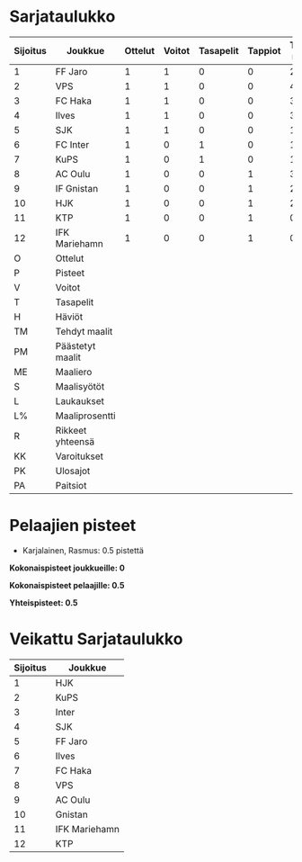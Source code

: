 # Sarjataulukko
| Sijoitus | Joukkue | Ottelut | Voitot | Tasapelit | Tappiot | Tehdyt maalit | Päästetyt maalit | Maaliero | Syötöt |
|----------|---------|---------|--------|-----------|---------|----------------|-------------------|----------|-------|
|1 | FF Jaro | 1 | 1 | 0 | 0 | 2 | 0 | 2 | 2 | 6 | 33 | 10 | 1 | 0 | 5 | 3|
|2 | VPS | 1 | 1 | 0 | 0 | 4 | 3 | 1 | 2 | 15 | 26 | 12 | 0 | 0 | 3 | 3|
|3 | FC Haka | 1 | 1 | 0 | 0 | 3 | 2 | 1 | 3 | 6 | 50 | 13 | 3 | 0 | 1 | 3|
|4 | Ilves | 1 | 1 | 0 | 0 | 3 | 2 | 1 | 2 | 7 | 42 | 12 | 0 | 0 | 1 | 3|
|5 | SJK | 1 | 1 | 0 | 0 | 1 | 0 | 1 | 1 | 19 | 5 | 9 | 1 | 0 | 1 | 3|
|6 | FC Inter | 1 | 0 | 1 | 0 | 1 | 1 | 0 | 1 | 11 | 9 | 6 | 2 | 0 | 2 | 1|
|7 | KuPS | 1 | 0 | 1 | 0 | 1 | 1 | 0 | 1 | 4 | 25 | 9 | 2 | 0 | 1 | 1|
|8 | AC Oulu | 1 | 0 | 0 | 1 | 3 | 4 | -1 | 3 | 8 | 37 | 11 | 4 | 1 | 1 | 0|
|9 | IF Gnistan | 1 | 0 | 0 | 1 | 2 | 3 | -1 | 2 | 5 | 40 | 12 | 2 | 0 | 1 | 0|
|10 | HJK | 1 | 0 | 0 | 1 | 2 | 3 | -1 | 2 | 8 | 25 | 17 | 2 | 0 | 2 | 0|
|11 | KTP | 1 | 0 | 0 | 1 | 0 | 1 | -1 | 0 | 13 | 0 | 13 | 2 | 0 | 1 | 0|
|12 | IFK Mariehamn | 1 | 0 | 0 | 1 | 0 | 2 | -2 | 0 | 9 | 0 | 12 | 2 | 0 | 0 | 0|
|O | Ottelut|
|P | Pisteet|
|V | Voitot|
|T | Tasapelit|
|H | Häviöt|
|TM | Tehdyt maalit|
|PM | Päästetyt maalit|
|ME | Maaliero|
|S | Maalisyötöt|
|L | Laukaukset|
|L% | Maaliprosentti|
|R | Rikkeet yhteensä|
|KK | Varoitukset|
|PK | Ulosajot|
|PA | Paitsiot|

# Pelaajien pisteet
* Karjalainen, Rasmus: 0.5 pistettä

**Kokonaispisteet joukkueille: 0**

**Kokonaispisteet pelaajille: 0.5**

**Yhteispisteet: 0.5**

# Veikattu Sarjataulukko
| Sijoitus | Joukkue |
|----------|---------|
| 1 | HJK |
| 2 | KuPS |
| 3 | Inter |
| 4 | SJK |
| 5 | FF Jaro |
| 6 | Ilves |
| 7 | FC Haka |
| 8 | VPS |
| 9 | AC Oulu |
| 10 | Gnistan |
| 11 | IFK Mariehamn |
| 12 | KTP |
